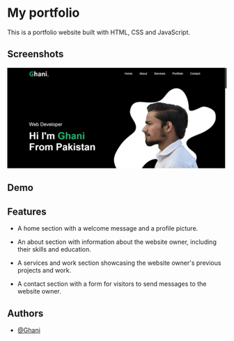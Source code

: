 
# My portfolio

This is a portfolio website built with HTML, CSS and JavaScript.



## Screenshots

![App Screenshot](/preview.JPG)

## Demo



## Features

- A home section with a welcome message and a profile picture.

- An about section with information about the website owner, including their skills and education.

- A services and work section showcasing the website owner's previous projects and work.

- A contact section with a form for visitors to send messages to the website owner.

## Authors

- [@Ghani](https://github.com/Ghani176)


